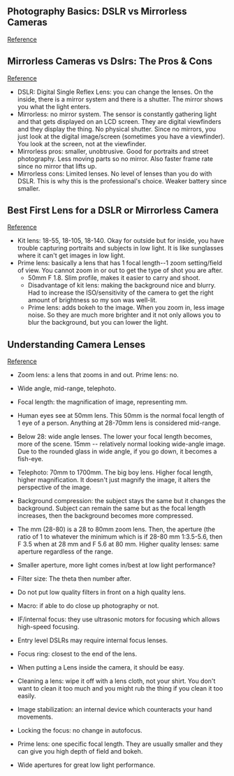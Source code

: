 ## Photography Basics: DSLR vs Mirrorless Cameras
[Reference](https://www.youtube.com/watch?v=gw4D-RpK_NE)
## Mirrorless Cameras vs Dslrs: The Pros & Cons
[Reference](https://www.youtube.com/watch?v=0FELghBh_TQ)

- DSLR: Digital Single Reflex Lens: you can change the lenses. On the inside, there is a mirror system and there is a shutter. The mirror shows you what the light enters.
- Mirrorless: no mirror system. The sensor is constantly gathering light and that gets displayed on an LCD screen. They are digital viewfinders and they display the thing. No physical shutter. Since no mirrors, you just look at the digital image/screen (sometimes you have a viewfinder). You look at the screen, not at the viewfinder.
- Mirrorless pros: smaller, unobtrusive. Good for portraits and street photography. Less moving parts so no mirror. Also faster frame rate since no mirror that lifts up.
- Mirrorless cons: Limited lenses. No level of lenses than you do with DSLR. This is why this is the professional's choice. Weaker battery since smaller.

## Best First Lens for a DSLR or Mirrorless Camera
[Reference](https://www.youtube.com/watch?v=zF-QD_ij3is)

- Kit lens: 18-55, 18-105, 18-140. Okay for outside but for inside, you have trouble capturing portraits and subjects in low light. It is like sunglasses where it can't get images in low light.
- Prime lens: basically a lens that has 1 focal length--1 zoom setting/field of view. You cannot zoom in or out to get the type of shot you are after.
  - 50mm F 1.8. Slim profile, makes it easier to carry and shoot.
  - Disadvantage of kit lens: making the background nice and blurry. Had to increase the ISO/sensitivity of the camera to get the right amount of brightness so my son was well-lit.
  - Prime lens: adds bokeh to the image. When you zoom in, less image noise. So they are much more brighter and it not only allows you to blur the background, but you can lower the light.

## Understanding Camera Lenses
[Reference](https://www.youtube.com/watch?v=BNG7ia8cl2s)

- Zoom lens: a lens that zooms in and out. Prime lens: no.
- Wide angle, mid-range, telephoto.
- Focal length: the magnification of image, representing mm.
- Human eyes see at 50mm lens. This 50mm is the normal focal length of 1 eye of a person. Anything at 28-70mm lens is considered mid-range.
- Below 28: wide angle lenses. The lower your focal length becomes, more of the scene. 15mm -- relatively normal looking wide-angle image. Due to the rounded glass in wide angle, if you go down, it becomes a fish-eye.
- Telephoto: 70mm to 1700mm. The big boy lens. Higher focal length, higher magnification. It doesn't just magnify the image, it alters the perspective of the image.
- Background compression: the subject stays the same but it changes the background. Subject can remain the same but as the focal length increases, then the background becomes more compressed.
- The mm (28-80) is a 28 to 80mm zoom lens. Then, the aperture (the ratio of 1 to whatever the minimum which is if 28-80 mm 1:3.5-5.6, then F 3.5 when at 28 mm and F 5.6 at 80 mm. Higher quality lenses: same aperture regardless of the range.
- Smaller aperture, more light comes in/best at low light performance?
- Filter size: The theta then number after.
- Do not put low quality filters in front on a high quality lens.
- Macro: if able to do close up photography or not.
- IF/internal focus: they use ultrasonic motors for focusing which allows high-speed focusing.
- Entry level DSLRs may require internal focus lenses.
- Focus ring: closest to the end of the lens.
- When putting a Lens inside the camera, it should be easy.
- Cleaning a lens: wipe it off with a lens cloth, not your shirt. You don't want to clean it too much and you might rub the thing if you clean it too easily.
- Image stabilization: an internal device which counteracts your hand movements.
- Locking the focus: no change in autofocus.

- Prime lens: one specific focal length. They are usually smaller and they can give you high depth of field and bokeh.
- Wide apertures for great low light performance.
